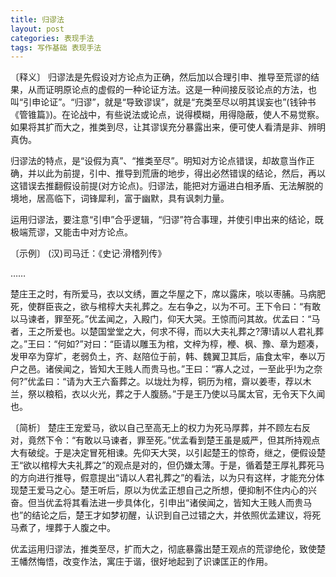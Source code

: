 ```yaml
---
title: 归谬法
layout: post
categories: 表现手法
tags: 写作基础 表现手法
---
```


〔释义〕 归谬法是先假设对方论点为正确，然后加以合理引申、推导至荒谬的结果，从而证明原论点的虚假的一种论证方法。这是一种间接反驳论点的方法，也叫“引申论证”。“归谬”，就是“导致谬误”，就是“充类至尽以明其误妄也”(钱钟书《管锥篇》)。在论战中，有些说法或论点，说得模糊，用得隐蔽，使人不易觉察。如果将其扩而大之，推类到尽，让其谬误充分暴露出来，便可使人看清是非、辨明真伪。

归谬法的特点，是“设假为真”、“推类至尽”。明知对方论点错误，却故意当作正确，并以此为前提，引中、推导到荒唐的地步，得出必然错误的结论，然后，再以这错误去推翻假设前提(对方论点)。归谬法，能把对方逼进白相矛盾、无法解脱的境地，居高临下，词锋犀利，富于幽默，具有讽刺力量。

运用归谬法，要注意“引申”合乎逻辑，“归谬”符合事理，并使引申出来的结论，既极端荒谬，又能击中对方论点。

〔示例〕 (汉)司马迁：《史记·滑稽列传》

……

楚庄王之时，有所爱马，衣以文绣，置之华屋之下，席以露床，啖以枣脯。马病肥死，使群臣丧之，欲与棺椁大夫礼葬之。左右争之，以为不可。王下令曰：“有敢以马谏者，罪至死。”优孟闻之，入殿门，仰天大哭。王惊而问其故。优孟曰：“马者，王之所爱也。以楚国堂堂之大，何求不得，而以大夫礼葬之?薄!请以人君礼葬之。”王曰：“何如?”对曰：“臣请以雕玉为棺，文梓为椁，楩、枫、豫、章为题凑，发甲卒为穿圹，老弱负土，齐、赵陪位于前，韩、魏翼卫其后，庙食太牢，奉以万户之邑。诸侯闻之，皆知大王贱人而贵马也。”王曰：“寡人之过，一至此乎!为之奈何?”优孟曰：“请为大王六畜葬之。以垅灶为椁，铜历为棺，齋以姜枣，荐以木兰，祭以粮稻，衣以火光，葬之于人腹肠。”于是王乃使以马属太官，无令天下久闻也。

〔简析〕 楚庄王宠爱马，欲以自己至高无上的权力为死马厚葬，并不顾左右反对，竟然下令：“有敢以马谏者，罪至死。”优孟看到楚王虽是威严，但其所持观点大有破绽。于是决定冒死相谏。先仰天大哭，以引起楚王的惊奇，继之，便假设楚王“欲以棺椁大夫礼葬之”的观点是对的，但仍嫌太薄。于是，循着楚王厚礼葬死马的方向进行推导，假意提出“请以人君礼葬之”的看法，以为只有这样，才能充分体现楚王爱马之心。楚王听后，原以为优孟正想自己之所想，便抑制不住内心的兴奋。但当优孟将其看法进一步具体化，引申出“诸侯闻之，皆知大王贱人而贵马也”的结论之后，楚王才如梦初醒，认识到自己过错之大，并依照优孟建议，将死马煮了，埋葬于人腹之中。

优孟运用归谬法，推类至尽，扩而大之，彻底暴露出楚王观点的荒谬绝伦，致使楚王幡然悔悟，改变作法，寓庄于谐，很好地起到了识谏匡正的作用。 